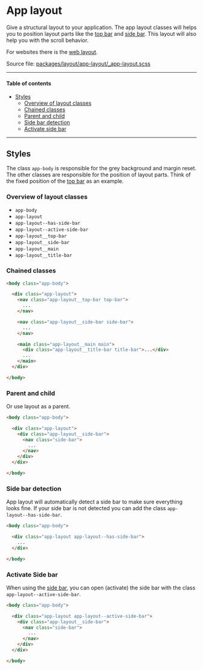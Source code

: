 # App layout
Give a structural layout to your application. The app layout classes will helps you to position layout parts like the [top bar](/#/layout/top-bar) and [side bar](/#/layout/side-bar). This layout will also help you with the scroll behavior. 

For websites there is the [web layout](/#/layout/web-layout).

Source file: [packages/layout/app-layout/_app-layout.scss](https://github.com/kpn/kpn-style/blob/master/packages/layout/app-layout/_app-layout.scss)

---

#### Table of contents
  * [Styles](#Styles)
    * [Overview of layout classes](#Overview-of-layout-classes)
    * [Chained classes](#Chained-classes)
    * [Parent and child](#Parent-and-child)
    * [Side bar detection](#Side-bar-detection)
    * [Activate side bar](#Activate-Side-bar)

---

## Styles
The class `app-body` is responsible for the grey background and margin reset. The other classes are responsible for the position of layout parts. Think of the fixed position of the [top bar](/#/layout/top-bar) as an example.

### Overview of layout classes
* `app-body` 
* `app-layout`
* `app-layout--has-side-bar`
* `app-layout--active-side-bar`
* `app-layout__top-bar`
* `app-layout__side-bar`
* `app-layout__main`
* `app-layout__title-bar`

### Chained classes
```html
<body class="app-body">

  <div class="app-layout">
    <nav class="app-layout__top-bar top-bar">
      ...
    </nav>

    <nav class="app-layout__side-bar side-bar">
      ...
    </nav>

    <main class="app-layout__main main">
      <div class="app-layout__title-bar title-bar">...</div>
      ...
    </main>
  </div>

</body>
```

### Parent and child
Or use layout as a parent. 

```html
<body class="app-body">

  <div class="app-layout">
    <div class="app-layout__side-bar">
      <nav class="side-bar">
        ...
      </nav>
    </div>
  </div>

</body>
```

### Side bar detection
App layout will automatically detect a side bar to make sure everything looks fine. If your side bar is not detected you can add the class `app-layout--has-side-bar`. 

```html
<body class="app-body">

  <div class="app-layout app-layout--has-side-bar">
    ...
  </div>

</body>
```

### Activate Side bar
When using the [side bar](/#/layout/side-bar), you can open (activate) the side bar with the class `app-layout--active-side-bar`. 

```html
<body class="app-body">

  <div class="app-layout app-layout--active-side-bar">
    <div class="app-layout__side-bar">
      <nav class="side-bar">
        ...
      </nav>
    </div>
  </div>

</body>
```
